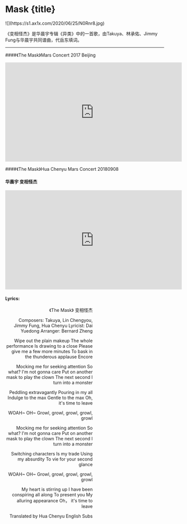 # Mask {title}
<div class="background" markdown="1">
![](https://s1.ax1x.com/2020/06/25/N0Rnr8.jpg)
</div>

《变相怪杰》是华晨宇专辑《异类》中的一首歌，由Takuya、林承佑、Jimmy Fung与华晨宇共同谱曲，代岳东填词。

---------------------------------

####《The Mask》Mars Concert 2017 Beijing

<iframe width="560" height="315" src="https://www.youtube.com/embed/WBe3EBDId3Y" frameborder="0" allow="accelerometer; autoplay; encrypted-media; gyroscope; picture-in-picture" allowfullscreen></iframe>

####《The Mask》Hua Chenyu Mars Concert 20180908
#### 华晨宇 变相怪杰

<iframe width="560" height="315" src="https://www.youtube.com/embed/ui-mojI7z9o" frameborder="0" allow="accelerometer; autoplay; encrypted-media; gyroscope; picture-in-picture" allowfullscreen></iframe>

#### Lyrics:
<div class="box">
<div class="lyrics" style="width: 55%; text-align: right">
《The Mask》
  变相怪杰 

Composers: Takuya, Lin Chengyou, Jimmy Fung,
Hua Chenyu
Lyricist: Dai Yuedong
Arranger: Bernard Zheng

Wipe out the plain makeup
The whole performance
Is drawing to a close
Please give me a few more minutes
To bask in the thunderous applause 
Encore

Mocking me for seeking attention
So what?
I'm not gonna care
Put on another mask to play the clown
The next second
I turn into a monster

Peddling extravagantly
Pouring in my all
Indulge to the max
Gentle to the max
Oh, it's time to leave

WOAH~ OH~
Growl, growl, growl, growl, growl

Mocking me for seeking attention
So what?
I'm not gonna care
Put on another mask to play the clown
The next second
I turn into a monster

Switching characters
Is my trade
Using my absurdity
To vie for your second glance

WOAH~ OH~
Growl,  growl,  growl, growl, growl

My heart is stirring up
I have been conspiring all along
To present you
My alluring appearance
Oh， it's time to leave

Translated by Hua Chenyu English Subs
</div>